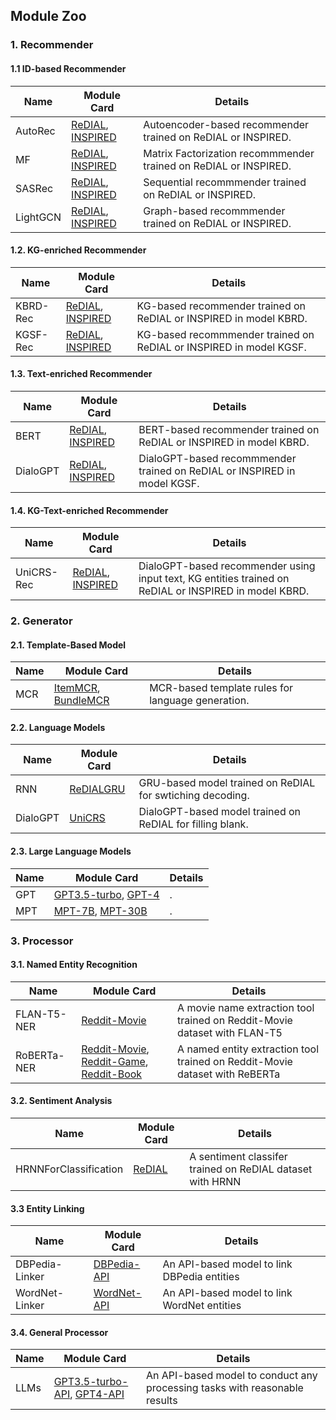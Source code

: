 ## Module Zoo

### 1. Recommender 

#### 1.1 ID-based Recommender 

| Name     | Module Card                  | Details                                                          | 
|----------|------------------------------|------------------------------------------------------------------|
| AutoRec  | [ReDIAL](./), [INSPIRED](./) | Autoencoder-based recommender trained on ReDIAL or INSPIRED.     |
| MF       | [ReDIAL](./), [INSPIRED](./) | Matrix Factorization recommmender trained on ReDIAL or INSPIRED. |
| SASRec   | [ReDIAL](./), [INSPIRED](./) | Sequential recommmender trained on ReDIAL or INSPIRED.           |
| LightGCN | [ReDIAL](./), [INSPIRED](./) | Graph-based recommmender trained on ReDIAL or INSPIRED.          |

#### 1.2. KG-enriched Recommender 

| Name     | Module Card                  | Details                                                            | 
|----------|------------------------------|--------------------------------------------------------------------|
| KBRD-Rec | [ReDIAL](./), [INSPIRED](./) | KG-based recommender trained on ReDIAL or INSPIRED in model KBRD.  |
| KGSF-Rec | [ReDIAL](./), [INSPIRED](./) | KG-based recommmender trained on ReDIAL or INSPIRED in model KGSF. |

#### 1.3. Text-enriched Recommender 

| Name     | Module Card                  | Details                                                                  | 
|----------|------------------------------|--------------------------------------------------------------------------|
| BERT     | [ReDIAL](./), [INSPIRED](./) | BERT-based recommender trained on ReDIAL or INSPIRED in model KBRD.      |
| DialoGPT | [ReDIAL](./), [INSPIRED](./) | DialoGPT-based recommmender trained on ReDIAL or INSPIRED in model KGSF. |

#### 1.4. KG-Text-enriched Recommender 

| Name       | Module Card                  | Details                                                                                               | 
|------------|------------------------------|-------------------------------------------------------------------------------------------------------|
| UniCRS-Rec | [ReDIAL](./), [INSPIRED](./) | DialoGPT-based recommender using input text, KG entities trained on ReDIAL or INSPIRED in model KBRD. |

### 2. Generator 

#### 2.1. Template-Based Model

| Name | Module Card                    | Details                                           | 
|------|--------------------------------|---------------------------------------------------|
| MCR  | [ItemMCR](./), [BundleMCR](./) | MCR-based template rules for language generation. |

#### 2.2. Language Models

| Name     | Module Card     | Details                                                   | 
|----------|-----------------|-----------------------------------------------------------|
| RNN      | [ReDIALGRU](./) | GRU-based model trained on ReDIAL for swtiching decoding. |
| DialoGPT | [UniCRS](./)    | DialoGPT-based model trained on ReDIAL for filling blank. |

#### 2.3. Large Language Models 

| Name | Module Card                     | Details | 
|------|---------------------------------|---------|
| GPT  | [GPT3.5-turbo](./), [GPT-4](./) | .       |
| MPT  | [MPT-7B](./), [MPT-30B](./)     | .       |


### 3. Processor 

#### 3.1. Named Entity Recognition

| Name | Module Card | Details | 
| --- | --- | --- |
| FLAN-T5-NER | [Reddit-Movie](./) | A movie name extraction tool trained on Reddit-Movie dataset with FLAN-T5|
| RoBERTa-NER | [Reddit-Movie](./), [Reddit-Game](./), [Reddit-Book](./) | A named entity extraction tool trained on Reddit-Movie dataset with ReBERTa|


#### 3.2. Sentiment Analysis

| Name | Module Card | Details | 
| --- | --- | --- |
| HRNNForClassification | [ReDIAL](./) | A sentiment classifer trained on ReDIAL dataset with HRNN |


#### 3.3 Entity Linking

| Name | Module Card | Details | 
| --- | --- | --- |
| DBPedia-Linker | [DBPedia-API](./) | An API-based model to link DBPedia entities |
| WordNet-Linker | [WordNet-API](./) | An API-based model to link WordNet entities |


#### 3.4. General Processor

| Name | Module Card | Details | 
| --- | --- | --- |
| LLMs | [GPT3.5-turbo-API](./), [GPT4-API](./) | An API-based model to conduct any processing tasks with reasonable results |
